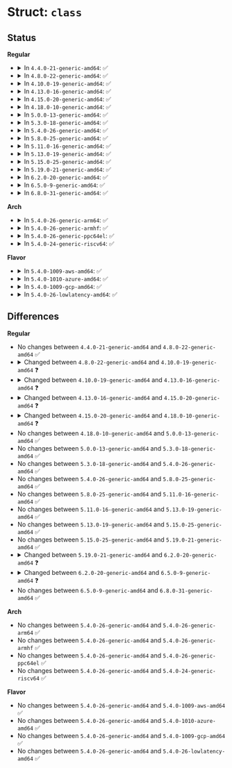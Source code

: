 # Struct: <code>class</code>

## Status
<b>Regular</b>
<ul>
<li>
<details>
<summary>In <code>4.4.0-21-generic-amd64</code>: ✅</summary>

```c
struct class {
    const char * name;
    struct module * owner;
    struct class_attribute * class_attrs;
    const struct attribute_group * * dev_groups;
    struct kobject * dev_kobj;
    int (*)(struct device *, struct kobj_uevent_env *) dev_uevent;
    char * (*)(struct device *, umode_t *) devnode;
    void (*)(struct class *) class_release;
    void (*)(struct device *) dev_release;
    int (*)(struct device *, pm_message_t) suspend;
    int (*)(struct device *) resume;
    const struct kobj_ns_type_operations * ns_type;
    const void * (*)(struct device *) namespace;
    const struct dev_pm_ops * pm;
    struct subsys_private * p;
}
```
</details>
</li>
<li>
<details>
<summary>In <code>4.8.0-22-generic-amd64</code>: ✅</summary>

```c
struct class {
    const char * name;
    struct module * owner;
    struct class_attribute * class_attrs;
    const struct attribute_group * * dev_groups;
    struct kobject * dev_kobj;
    int (*)(struct device *, struct kobj_uevent_env *) dev_uevent;
    char * (*)(struct device *, umode_t *) devnode;
    void (*)(struct class *) class_release;
    void (*)(struct device *) dev_release;
    int (*)(struct device *, pm_message_t) suspend;
    int (*)(struct device *) resume;
    const struct kobj_ns_type_operations * ns_type;
    const void * (*)(struct device *) namespace;
    const struct dev_pm_ops * pm;
    struct subsys_private * p;
}
```
</details>
</li>
<li>
<details>
<summary>In <code>4.10.0-19-generic-amd64</code>: ✅</summary>

```c
struct class {
    const char * name;
    struct module * owner;
    struct class_attribute * class_attrs;
    const struct attribute_group * * class_groups;
    const struct attribute_group * * dev_groups;
    struct kobject * dev_kobj;
    int (*)(struct device *, struct kobj_uevent_env *) dev_uevent;
    char * (*)(struct device *, umode_t *) devnode;
    void (*)(struct class *) class_release;
    void (*)(struct device *) dev_release;
    int (*)(struct device *, pm_message_t) suspend;
    int (*)(struct device *) resume;
    const struct kobj_ns_type_operations * ns_type;
    const void * (*)(struct device *) namespace;
    const struct dev_pm_ops * pm;
    struct subsys_private * p;
}
```
</details>
</li>
<li>
<details>
<summary>In <code>4.13.0-16-generic-amd64</code>: ✅</summary>

```c
struct class {
    const char * name;
    struct module * owner;
    const struct attribute_group * * class_groups;
    const struct attribute_group * * dev_groups;
    struct kobject * dev_kobj;
    int (*)(struct device *, struct kobj_uevent_env *) dev_uevent;
    char * (*)(struct device *, umode_t *) devnode;
    void (*)(struct class *) class_release;
    void (*)(struct device *) dev_release;
    int (*)(struct device *, pm_message_t) suspend;
    int (*)(struct device *) resume;
    int (*)(struct device *) shutdown;
    const struct kobj_ns_type_operations * ns_type;
    const void * (*)(struct device *) namespace;
    const struct dev_pm_ops * pm;
    struct subsys_private * p;
}
```
</details>
</li>
<li>
<details>
<summary>In <code>4.15.0-20-generic-amd64</code>: ✅</summary>

```c
struct class {
    const char * name;
    struct module * owner;
    const struct attribute_group * * class_groups;
    const struct attribute_group * * dev_groups;
    struct kobject * dev_kobj;
    int (*)(struct device *, struct kobj_uevent_env *) dev_uevent;
    char * (*)(struct device *, umode_t *) devnode;
    void (*)(struct class *) class_release;
    void (*)(struct device *) dev_release;
    int (*)(struct device *) shutdown_pre;
    const struct kobj_ns_type_operations * ns_type;
    const void * (*)(struct device *) namespace;
    const struct dev_pm_ops * pm;
    struct subsys_private * p;
}
```
</details>
</li>
<li>
<details>
<summary>In <code>4.18.0-10-generic-amd64</code>: ✅</summary>

```c
struct class {
    const char * name;
    struct module * owner;
    const struct attribute_group * * class_groups;
    const struct attribute_group * * dev_groups;
    struct kobject * dev_kobj;
    int (*)(struct device *, struct kobj_uevent_env *) dev_uevent;
    char * (*)(struct device *, umode_t *) devnode;
    void (*)(struct class *) class_release;
    void (*)(struct device *) dev_release;
    int (*)(struct device *) shutdown_pre;
    const struct kobj_ns_type_operations * ns_type;
    const void * (*)(struct device *) namespace;
    void (*)(struct device *, kuid_t *, kgid_t *) get_ownership;
    const struct dev_pm_ops * pm;
    struct subsys_private * p;
}
```
</details>
</li>
<li>
<details>
<summary>In <code>5.0.0-13-generic-amd64</code>: ✅</summary>

```c
struct class {
    const char * name;
    struct module * owner;
    const struct attribute_group * * class_groups;
    const struct attribute_group * * dev_groups;
    struct kobject * dev_kobj;
    int (*)(struct device *, struct kobj_uevent_env *) dev_uevent;
    char * (*)(struct device *, umode_t *) devnode;
    void (*)(struct class *) class_release;
    void (*)(struct device *) dev_release;
    int (*)(struct device *) shutdown_pre;
    const struct kobj_ns_type_operations * ns_type;
    const void * (*)(struct device *) namespace;
    void (*)(struct device *, kuid_t *, kgid_t *) get_ownership;
    const struct dev_pm_ops * pm;
    struct subsys_private * p;
}
```
</details>
</li>
<li>
<details>
<summary>In <code>5.3.0-18-generic-amd64</code>: ✅</summary>

```c
struct class {
    const char * name;
    struct module * owner;
    const struct attribute_group * * class_groups;
    const struct attribute_group * * dev_groups;
    struct kobject * dev_kobj;
    int (*)(struct device *, struct kobj_uevent_env *) dev_uevent;
    char * (*)(struct device *, umode_t *) devnode;
    void (*)(struct class *) class_release;
    void (*)(struct device *) dev_release;
    int (*)(struct device *) shutdown_pre;
    const struct kobj_ns_type_operations * ns_type;
    const void * (*)(struct device *) namespace;
    void (*)(struct device *, kuid_t *, kgid_t *) get_ownership;
    const struct dev_pm_ops * pm;
    struct subsys_private * p;
}
```
</details>
</li>
<li>
<details>
<summary>In <code>5.4.0-26-generic-amd64</code>: ✅</summary>

```c
struct class {
    const char * name;
    struct module * owner;
    const struct attribute_group * * class_groups;
    const struct attribute_group * * dev_groups;
    struct kobject * dev_kobj;
    int (*)(struct device *, struct kobj_uevent_env *) dev_uevent;
    char * (*)(struct device *, umode_t *) devnode;
    void (*)(struct class *) class_release;
    void (*)(struct device *) dev_release;
    int (*)(struct device *) shutdown_pre;
    const struct kobj_ns_type_operations * ns_type;
    const void * (*)(struct device *) namespace;
    void (*)(struct device *, kuid_t *, kgid_t *) get_ownership;
    const struct dev_pm_ops * pm;
    struct subsys_private * p;
}
```
</details>
</li>
<li>
<details>
<summary>In <code>5.8.0-25-generic-amd64</code>: ✅</summary>

```c
struct class {
    const char * name;
    struct module * owner;
    const struct attribute_group * * class_groups;
    const struct attribute_group * * dev_groups;
    struct kobject * dev_kobj;
    int (*)(struct device *, struct kobj_uevent_env *) dev_uevent;
    char * (*)(struct device *, umode_t *) devnode;
    void (*)(struct class *) class_release;
    void (*)(struct device *) dev_release;
    int (*)(struct device *) shutdown_pre;
    const struct kobj_ns_type_operations * ns_type;
    const void * (*)(struct device *) namespace;
    void (*)(struct device *, kuid_t *, kgid_t *) get_ownership;
    const struct dev_pm_ops * pm;
    struct subsys_private * p;
}
```
</details>
</li>
<li>
<details>
<summary>In <code>5.11.0-16-generic-amd64</code>: ✅</summary>

```c
struct class {
    const char * name;
    struct module * owner;
    const struct attribute_group * * class_groups;
    const struct attribute_group * * dev_groups;
    struct kobject * dev_kobj;
    int (*)(struct device *, struct kobj_uevent_env *) dev_uevent;
    char * (*)(struct device *, umode_t *) devnode;
    void (*)(struct class *) class_release;
    void (*)(struct device *) dev_release;
    int (*)(struct device *) shutdown_pre;
    const struct kobj_ns_type_operations * ns_type;
    const void * (*)(struct device *) namespace;
    void (*)(struct device *, kuid_t *, kgid_t *) get_ownership;
    const struct dev_pm_ops * pm;
    struct subsys_private * p;
}
```
</details>
</li>
<li>
<details>
<summary>In <code>5.13.0-19-generic-amd64</code>: ✅</summary>

```c
struct class {
    const char * name;
    struct module * owner;
    const struct attribute_group * * class_groups;
    const struct attribute_group * * dev_groups;
    struct kobject * dev_kobj;
    int (*)(struct device *, struct kobj_uevent_env *) dev_uevent;
    char * (*)(struct device *, umode_t *) devnode;
    void (*)(struct class *) class_release;
    void (*)(struct device *) dev_release;
    int (*)(struct device *) shutdown_pre;
    const struct kobj_ns_type_operations * ns_type;
    const void * (*)(struct device *) namespace;
    void (*)(struct device *, kuid_t *, kgid_t *) get_ownership;
    const struct dev_pm_ops * pm;
    struct subsys_private * p;
}
```
</details>
</li>
<li>
<details>
<summary>In <code>5.15.0-25-generic-amd64</code>: ✅</summary>

```c
struct class {
    const char * name;
    struct module * owner;
    const struct attribute_group * * class_groups;
    const struct attribute_group * * dev_groups;
    struct kobject * dev_kobj;
    int (*)(struct device *, struct kobj_uevent_env *) dev_uevent;
    char * (*)(struct device *, umode_t *) devnode;
    void (*)(struct class *) class_release;
    void (*)(struct device *) dev_release;
    int (*)(struct device *) shutdown_pre;
    const struct kobj_ns_type_operations * ns_type;
    const void * (*)(struct device *) namespace;
    void (*)(struct device *, kuid_t *, kgid_t *) get_ownership;
    const struct dev_pm_ops * pm;
    struct subsys_private * p;
}
```
</details>
</li>
<li>
<details>
<summary>In <code>5.19.0-21-generic-amd64</code>: ✅</summary>

```c
struct class {
    const char * name;
    struct module * owner;
    const struct attribute_group * * class_groups;
    const struct attribute_group * * dev_groups;
    struct kobject * dev_kobj;
    int (*)(struct device *, struct kobj_uevent_env *) dev_uevent;
    char * (*)(struct device *, umode_t *) devnode;
    void (*)(struct class *) class_release;
    void (*)(struct device *) dev_release;
    int (*)(struct device *) shutdown_pre;
    const struct kobj_ns_type_operations * ns_type;
    const void * (*)(struct device *) namespace;
    void (*)(struct device *, kuid_t *, kgid_t *) get_ownership;
    const struct dev_pm_ops * pm;
    struct subsys_private * p;
}
```
</details>
</li>
<li>
<details>
<summary>In <code>6.2.0-20-generic-amd64</code>: ✅</summary>

```c
struct class {
    const char * name;
    struct module * owner;
    const struct attribute_group * * class_groups;
    const struct attribute_group * * dev_groups;
    struct kobject * dev_kobj;
    int (*)(const struct device *, struct kobj_uevent_env *) dev_uevent;
    char * (*)(const struct device *, umode_t *) devnode;
    void (*)(struct class *) class_release;
    void (*)(struct device *) dev_release;
    int (*)(struct device *) shutdown_pre;
    const struct kobj_ns_type_operations * ns_type;
    const void * (*)(const struct device *) namespace;
    void (*)(const struct device *, kuid_t *, kgid_t *) get_ownership;
    const struct dev_pm_ops * pm;
    struct subsys_private * p;
}
```
</details>
</li>
<li>
<details>
<summary>In <code>6.5.0-9-generic-amd64</code>: ✅</summary>

```c
struct class {
    const char * name;
    const struct attribute_group * * class_groups;
    const struct attribute_group * * dev_groups;
    int (*)(const struct device *, struct kobj_uevent_env *) dev_uevent;
    char * (*)(const struct device *, umode_t *) devnode;
    void (*)(const struct class *) class_release;
    void (*)(struct device *) dev_release;
    int (*)(struct device *) shutdown_pre;
    const struct kobj_ns_type_operations * ns_type;
    const void * (*)(const struct device *) namespace;
    void (*)(const struct device *, kuid_t *, kgid_t *) get_ownership;
    const struct dev_pm_ops * pm;
}
```
</details>
</li>
<li>
<details>
<summary>In <code>6.8.0-31-generic-amd64</code>: ✅</summary>

```c
struct class {
    const char * name;
    const struct attribute_group * * class_groups;
    const struct attribute_group * * dev_groups;
    int (*)(const struct device *, struct kobj_uevent_env *) dev_uevent;
    char * (*)(const struct device *, umode_t *) devnode;
    void (*)(const struct class *) class_release;
    void (*)(struct device *) dev_release;
    int (*)(struct device *) shutdown_pre;
    const struct kobj_ns_type_operations * ns_type;
    const void * (*)(const struct device *) namespace;
    void (*)(const struct device *, kuid_t *, kgid_t *) get_ownership;
    const struct dev_pm_ops * pm;
}
```
</details>
</li>
</ul>
<b>Arch</b>
<ul>
<li>
<details>
<summary>In <code>5.4.0-26-generic-arm64</code>: ✅</summary>

```c
struct class {
    const char * name;
    struct module * owner;
    const struct attribute_group * * class_groups;
    const struct attribute_group * * dev_groups;
    struct kobject * dev_kobj;
    int (*)(struct device *, struct kobj_uevent_env *) dev_uevent;
    char * (*)(struct device *, umode_t *) devnode;
    void (*)(struct class *) class_release;
    void (*)(struct device *) dev_release;
    int (*)(struct device *) shutdown_pre;
    const struct kobj_ns_type_operations * ns_type;
    const void * (*)(struct device *) namespace;
    void (*)(struct device *, kuid_t *, kgid_t *) get_ownership;
    const struct dev_pm_ops * pm;
    struct subsys_private * p;
}
```
</details>
</li>
<li>
<details>
<summary>In <code>5.4.0-26-generic-armhf</code>: ✅</summary>

```c
struct class {
    const char * name;
    struct module * owner;
    const struct attribute_group * * class_groups;
    const struct attribute_group * * dev_groups;
    struct kobject * dev_kobj;
    int (*)(struct device *, struct kobj_uevent_env *) dev_uevent;
    char * (*)(struct device *, umode_t *) devnode;
    void (*)(struct class *) class_release;
    void (*)(struct device *) dev_release;
    int (*)(struct device *) shutdown_pre;
    const struct kobj_ns_type_operations * ns_type;
    const void * (*)(struct device *) namespace;
    void (*)(struct device *, kuid_t *, kgid_t *) get_ownership;
    const struct dev_pm_ops * pm;
    struct subsys_private * p;
}
```
</details>
</li>
<li>
<details>
<summary>In <code>5.4.0-26-generic-ppc64el</code>: ✅</summary>

```c
struct class {
    const char * name;
    struct module * owner;
    const struct attribute_group * * class_groups;
    const struct attribute_group * * dev_groups;
    struct kobject * dev_kobj;
    int (*)(struct device *, struct kobj_uevent_env *) dev_uevent;
    char * (*)(struct device *, umode_t *) devnode;
    void (*)(struct class *) class_release;
    void (*)(struct device *) dev_release;
    int (*)(struct device *) shutdown_pre;
    const struct kobj_ns_type_operations * ns_type;
    const void * (*)(struct device *) namespace;
    void (*)(struct device *, kuid_t *, kgid_t *) get_ownership;
    const struct dev_pm_ops * pm;
    struct subsys_private * p;
}
```
</details>
</li>
<li>
<details>
<summary>In <code>5.4.0-24-generic-riscv64</code>: ✅</summary>

```c
struct class {
    const char * name;
    struct module * owner;
    const struct attribute_group * * class_groups;
    const struct attribute_group * * dev_groups;
    struct kobject * dev_kobj;
    int (*)(struct device *, struct kobj_uevent_env *) dev_uevent;
    char * (*)(struct device *, umode_t *) devnode;
    void (*)(struct class *) class_release;
    void (*)(struct device *) dev_release;
    int (*)(struct device *) shutdown_pre;
    const struct kobj_ns_type_operations * ns_type;
    const void * (*)(struct device *) namespace;
    void (*)(struct device *, kuid_t *, kgid_t *) get_ownership;
    const struct dev_pm_ops * pm;
    struct subsys_private * p;
}
```
</details>
</li>
</ul>
<b>Flavor</b>
<ul>
<li>
<details>
<summary>In <code>5.4.0-1009-aws-amd64</code>: ✅</summary>

```c
struct class {
    const char * name;
    struct module * owner;
    const struct attribute_group * * class_groups;
    const struct attribute_group * * dev_groups;
    struct kobject * dev_kobj;
    int (*)(struct device *, struct kobj_uevent_env *) dev_uevent;
    char * (*)(struct device *, umode_t *) devnode;
    void (*)(struct class *) class_release;
    void (*)(struct device *) dev_release;
    int (*)(struct device *) shutdown_pre;
    const struct kobj_ns_type_operations * ns_type;
    const void * (*)(struct device *) namespace;
    void (*)(struct device *, kuid_t *, kgid_t *) get_ownership;
    const struct dev_pm_ops * pm;
    struct subsys_private * p;
}
```
</details>
</li>
<li>
<details>
<summary>In <code>5.4.0-1010-azure-amd64</code>: ✅</summary>

```c
struct class {
    const char * name;
    struct module * owner;
    const struct attribute_group * * class_groups;
    const struct attribute_group * * dev_groups;
    struct kobject * dev_kobj;
    int (*)(struct device *, struct kobj_uevent_env *) dev_uevent;
    char * (*)(struct device *, umode_t *) devnode;
    void (*)(struct class *) class_release;
    void (*)(struct device *) dev_release;
    int (*)(struct device *) shutdown_pre;
    const struct kobj_ns_type_operations * ns_type;
    const void * (*)(struct device *) namespace;
    void (*)(struct device *, kuid_t *, kgid_t *) get_ownership;
    const struct dev_pm_ops * pm;
    struct subsys_private * p;
}
```
</details>
</li>
<li>
<details>
<summary>In <code>5.4.0-1009-gcp-amd64</code>: ✅</summary>

```c
struct class {
    const char * name;
    struct module * owner;
    const struct attribute_group * * class_groups;
    const struct attribute_group * * dev_groups;
    struct kobject * dev_kobj;
    int (*)(struct device *, struct kobj_uevent_env *) dev_uevent;
    char * (*)(struct device *, umode_t *) devnode;
    void (*)(struct class *) class_release;
    void (*)(struct device *) dev_release;
    int (*)(struct device *) shutdown_pre;
    const struct kobj_ns_type_operations * ns_type;
    const void * (*)(struct device *) namespace;
    void (*)(struct device *, kuid_t *, kgid_t *) get_ownership;
    const struct dev_pm_ops * pm;
    struct subsys_private * p;
}
```
</details>
</li>
<li>
<details>
<summary>In <code>5.4.0-26-lowlatency-amd64</code>: ✅</summary>

```c
struct class {
    const char * name;
    struct module * owner;
    const struct attribute_group * * class_groups;
    const struct attribute_group * * dev_groups;
    struct kobject * dev_kobj;
    int (*)(struct device *, struct kobj_uevent_env *) dev_uevent;
    char * (*)(struct device *, umode_t *) devnode;
    void (*)(struct class *) class_release;
    void (*)(struct device *) dev_release;
    int (*)(struct device *) shutdown_pre;
    const struct kobj_ns_type_operations * ns_type;
    const void * (*)(struct device *) namespace;
    void (*)(struct device *, kuid_t *, kgid_t *) get_ownership;
    const struct dev_pm_ops * pm;
    struct subsys_private * p;
}
```
</details>
</li>
</ul>

## Differences
<b>Regular</b>
<ul>
<li>
No changes between <code>4.4.0-21-generic-amd64</code> and <code>4.8.0-22-generic-amd64</code> ✅
</li>
<li>
<details>
<summary>Changed between <code>4.8.0-22-generic-amd64</code> and <code>4.10.0-19-generic-amd64</code> ❓</summary>
<ul>
<li>
<b>Field added. </b>
<code>const struct attribute_group * * class_groups</code>
</li>
</ul>
</details>
</li>
<li>
<details>
<summary>Changed between <code>4.10.0-19-generic-amd64</code> and <code>4.13.0-16-generic-amd64</code> ❓</summary>
<ul>
<li>
<b>Field added. </b>
<code>int (*)(struct device *) shutdown</code>
</li>
<li>
<b>Field removed. </b>
<code>struct class_attribute * class_attrs</code>
</li>
</ul>
</details>
</li>
<li>
<details>
<summary>Changed between <code>4.13.0-16-generic-amd64</code> and <code>4.15.0-20-generic-amd64</code> ❓</summary>
<ul>
<li>
<b>Field added. </b>
<code>int (*)(struct device *) shutdown_pre</code>
</li>
<li>
<b>Field removed. </b>
<code>int (*)(struct device *, pm_message_t) suspend</code>
</li>
<li>
<b>Field removed. </b>
<code>int (*)(struct device *) resume</code>
</li>
<li>
<b>Field removed. </b>
<code>int (*)(struct device *) shutdown</code>
</li>
</ul>
</details>
</li>
<li>
<details>
<summary>Changed between <code>4.15.0-20-generic-amd64</code> and <code>4.18.0-10-generic-amd64</code> ❓</summary>
<ul>
<li>
<b>Field added. </b>
<code>void (*)(struct device *, kuid_t *, kgid_t *) get_ownership</code>
</li>
</ul>
</details>
</li>
<li>
No changes between <code>4.18.0-10-generic-amd64</code> and <code>5.0.0-13-generic-amd64</code> ✅
</li>
<li>
No changes between <code>5.0.0-13-generic-amd64</code> and <code>5.3.0-18-generic-amd64</code> ✅
</li>
<li>
No changes between <code>5.3.0-18-generic-amd64</code> and <code>5.4.0-26-generic-amd64</code> ✅
</li>
<li>
No changes between <code>5.4.0-26-generic-amd64</code> and <code>5.8.0-25-generic-amd64</code> ✅
</li>
<li>
No changes between <code>5.8.0-25-generic-amd64</code> and <code>5.11.0-16-generic-amd64</code> ✅
</li>
<li>
No changes between <code>5.11.0-16-generic-amd64</code> and <code>5.13.0-19-generic-amd64</code> ✅
</li>
<li>
No changes between <code>5.13.0-19-generic-amd64</code> and <code>5.15.0-25-generic-amd64</code> ✅
</li>
<li>
No changes between <code>5.15.0-25-generic-amd64</code> and <code>5.19.0-21-generic-amd64</code> ✅
</li>
<li>
<details>
<summary>Changed between <code>5.19.0-21-generic-amd64</code> and <code>6.2.0-20-generic-amd64</code> ❓</summary>
<ul>
<li>
<b>Field type changed. </b>
<code>int (*)(struct device *, struct kobj_uevent_env *) dev_uevent</code> ➡️ <code>int (*)(const struct device *, struct kobj_uevent_env *) dev_uevent</code>
</li>
<li>
<b>Field type changed. </b>
<code>char * (*)(struct device *, umode_t *) devnode</code> ➡️ <code>char * (*)(const struct device *, umode_t *) devnode</code>
</li>
<li>
<b>Field type changed. </b>
<code>const void * (*)(struct device *) namespace</code> ➡️ <code>const void * (*)(const struct device *) namespace</code>
</li>
<li>
<b>Field type changed. </b>
<code>void (*)(struct device *, kuid_t *, kgid_t *) get_ownership</code> ➡️ <code>void (*)(const struct device *, kuid_t *, kgid_t *) get_ownership</code>
</li>
</ul>
</details>
</li>
<li>
<details>
<summary>Changed between <code>6.2.0-20-generic-amd64</code> and <code>6.5.0-9-generic-amd64</code> ❓</summary>
<ul>
<li>
<b>Field removed. </b>
<code>struct module * owner</code>
</li>
<li>
<b>Field removed. </b>
<code>struct kobject * dev_kobj</code>
</li>
<li>
<b>Field removed. </b>
<code>struct subsys_private * p</code>
</li>
<li>
<b>Field type changed. </b>
<code>void (*)(struct class *) class_release</code> ➡️ <code>void (*)(const struct class *) class_release</code>
</li>
</ul>
</details>
</li>
<li>
No changes between <code>6.5.0-9-generic-amd64</code> and <code>6.8.0-31-generic-amd64</code> ✅
</li>
</ul>
<b>Arch</b>
<ul>
<li>
No changes between <code>5.4.0-26-generic-amd64</code> and <code>5.4.0-26-generic-arm64</code> ✅
</li>
<li>
No changes between <code>5.4.0-26-generic-amd64</code> and <code>5.4.0-26-generic-armhf</code> ✅
</li>
<li>
No changes between <code>5.4.0-26-generic-amd64</code> and <code>5.4.0-26-generic-ppc64el</code> ✅
</li>
<li>
No changes between <code>5.4.0-26-generic-amd64</code> and <code>5.4.0-24-generic-riscv64</code> ✅
</li>
</ul>
<b>Flavor</b>
<ul>
<li>
No changes between <code>5.4.0-26-generic-amd64</code> and <code>5.4.0-1009-aws-amd64</code> ✅
</li>
<li>
No changes between <code>5.4.0-26-generic-amd64</code> and <code>5.4.0-1010-azure-amd64</code> ✅
</li>
<li>
No changes between <code>5.4.0-26-generic-amd64</code> and <code>5.4.0-1009-gcp-amd64</code> ✅
</li>
<li>
No changes between <code>5.4.0-26-generic-amd64</code> and <code>5.4.0-26-lowlatency-amd64</code> ✅
</li>
</ul>
